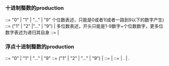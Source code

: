 ### 十进制整数的production
<digits> ::= "0" | "1" | "..." | "9"  个位数表述，只能是0或者1(或者一路到9以下的数字产生)
<multiple> ::= ("1" | "2" |"..." | "9") <digits> | <multiple> <digits>  多位数表述，开头只能是1-9数字+个位数数字，更多位数字表述为递归其自身
<number> ::= <digits> | <multiple>

### 浮点十进制整数的production
<digits> ::= "0" | "1" | "..." | "9"
<multiple> ::= ("1" | "2" | "..." | "9") <digits> | <multiple> <digits>
<number> ::= <digits> | <multiple>
<decimal> ::= <number> | <number> . <number> | . <number>